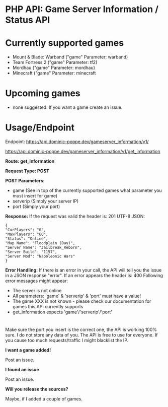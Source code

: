 
# PHP API: Game Server Information / Status API

# Currently supported games

 - Mount & Blade: Warband ("game" Parameter: warband)
 - Team Fortress 2 ("game" Parameter: tf2)
 - Mordhau ("game" Parameter: mordhau)
 - Minecraft ("game" Parameter: minecraft

# Upcoming games

- none suggested. If you want a game create an issue.

# Usage/Endpoint

Endpoint: https://api.dominic-poppe.dev/gameserver_information/v1/

https://api.dominic-poppe.dev/gameserver_information/v1/get_information

**Route: get_information**

**Request Type: POST**

**POST Parameters:**
- game (See in top of the currently supported games what parameter you must insert for game)
- serverip (Simply your server IP)
- port (Simply your port)

**Response:**
If the request was valid the header is: 201
UTF-8 JSON:

    { 
    "CurPlayers": "0", 
    "MaxPlayers": "60", 
    "Status": "Online", 
    "Map Name": "Floodplain (Day)", 
    "Server Name": "Jailbreak_Reborn", 
    "Server Build": "1157", 
    "Server Mod": "Napoleonic Wars" 
    }

**Error Handling:**
If there is an error in your call, the API will tell you the issue in a JSON response "error".
If an error appears the header is: 400
Following error messages might appear:

 - The server is not online
 - All parameters: 'game' & 'serverip' & 'port' must have a value!
 - The game XXX is not known - please check our documentation for games this API currently supports
 - get_information expects 'game'/'serverip'/'port'

#

Make sure the port you insert is the correct one, the API is working 100% sure.
I do not store any data of you. The API is free to use for everyone.
If you cause too much requests/traffic I might blacklist the IP.

**I want a game added!**

Post an issue.

**I found an issue**

Post an issue.

**Will you release the sources?**

Maybe, if I added a couple of games.
